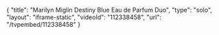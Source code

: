 {
    "title": "Marilyn Miglin Destiny Blue Eau de Parfum Duo",
    "type": "solo",
    "layout": "iframe-static",
    "videoId": "112338458",
    "url": "\/tvpembed\/112338458"
}